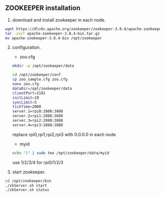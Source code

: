 ## ZOOKEEPER installation
1. download and install zookeeper in each node.
~~~bash
wget https://dlcdn.apache.org/zookeeper/zookeeper-3.8.4/apache-zookeeper-3.8.4-bin.tar.gz
tar -zxzf apache-zookeeper-3.8.4-bin.tar.gz
mv apache-zookeeper-3.8.4-bin /opt/zookeeper
~~~

2. configuration.
    - zoo.cfg
    ~~~bash
    mkdir -p /opt/zookeeper/data
    
    cd /opt/zookeeper/conf
    cp zoo_sample.cfg zoo.cfg
    nano zoo.cfg
    dataDir=/opt/zookeeper/data
    clientPort=2181
    initLimit=10
    syncLimit=5
    tickTime=2000
    server.1=rpi0:2888:3888
    server.2=rpi1:2888:3888
    server.3=rpi2:2888:3888
    server.4=rpi3:2888:3888
    ~~~
    replace rpi0,rpi1,rpi2,rpi3 with 0.0.0.0 in each node

    - myid
    ~~~bash
    echo "1" | sudo tee /opt/zookeeper/data/myid  
    ~~~
    use 1/2/3/4 for rpi0/1/2/3 

3. start zookeeper.
~~~bash
cd /opt/zookeeper/bin
./zkServer.sh start
./zkServer.sh status
~~~
